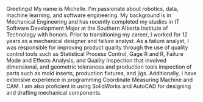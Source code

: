 Greetings! My name is Michelle. I'm passionate about robotics, data, machine learning, and software engineering. My background is in Mechanical Engineering and has recently completed my studies in IT Software Development Major at the Southern Alberta Institute of Technology with honors. Prior to transitioning my career, I worked for 12 years as a mechanical designer and failure analyst. As a failure analyst, I was responsible for improving product quality through the use of quality control tools such as Statistical Process Control, Gage R and R, Failure Mode and Effects Analysis, and Quality Inspection that involved dimensional, and geometric tolerances and production tools inspection of parts such as mold inserts, production fixtures, and jigs. Additionally, I have extensive experience in programming Coordinate Measuring Machine and CAM. I am also proficient in using SolidWorks and AutoCAD for designing and drafting mechanical components.

<!-- - 📫 How to reach me ... -->


<!---
michellealzola/michellealzola is a ✨ special ✨ repository because its `README.md` (this file) appears on your GitHub profile.
You can click the Preview link to take a look at your changes.
--->
